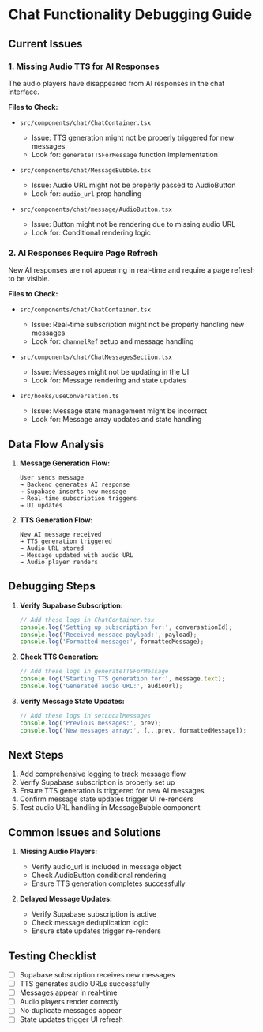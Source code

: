 # Chat Functionality Debugging Guide

## Current Issues

### 1. Missing Audio TTS for AI Responses
The audio players have disappeared from AI responses in the chat interface.

**Files to Check:**
- `src/components/chat/ChatContainer.tsx`
  - Issue: TTS generation might not be properly triggered for new messages
  - Look for: `generateTTSForMessage` function implementation

- `src/components/chat/MessageBubble.tsx`
  - Issue: Audio URL might not be properly passed to AudioButton
  - Look for: `audio_url` prop handling

- `src/components/chat/message/AudioButton.tsx`
  - Issue: Button might not be rendering due to missing audio URL
  - Look for: Conditional rendering logic

### 2. AI Responses Require Page Refresh
New AI responses are not appearing in real-time and require a page refresh to be visible.

**Files to Check:**
- `src/components/chat/ChatContainer.tsx`
  - Issue: Real-time subscription might not be properly handling new messages
  - Look for: `channelRef` setup and message handling

- `src/components/chat/ChatMessagesSection.tsx`
  - Issue: Messages might not be updating in the UI
  - Look for: Message rendering and state updates

- `src/hooks/useConversation.ts`
  - Issue: Message state management might be incorrect
  - Look for: Message array updates and state handling

## Data Flow Analysis

1. **Message Generation Flow:**
   ```
   User sends message 
   → Backend generates AI response 
   → Supabase inserts new message 
   → Real-time subscription triggers 
   → UI updates
   ```

2. **TTS Generation Flow:**
   ```
   New AI message received 
   → TTS generation triggered 
   → Audio URL stored 
   → Message updated with audio URL 
   → Audio player renders
   ```

## Debugging Steps

1. **Verify Supabase Subscription:**
   ```typescript
   // Add these logs in ChatContainer.tsx
   console.log('Setting up subscription for:', conversationId);
   console.log('Received message payload:', payload);
   console.log('Formatted message:', formattedMessage);
   ```

2. **Check TTS Generation:**
   ```typescript
   // Add these logs in generateTTSForMessage
   console.log('Starting TTS generation for:', message.text);
   console.log('Generated audio URL:', audioUrl);
   ```

3. **Verify Message State Updates:**
   ```typescript
   // Add these logs in setLocalMessages
   console.log('Previous messages:', prev);
   console.log('New messages array:', [...prev, formattedMessage]);
   ```

## Next Steps

1. Add comprehensive logging to track message flow
2. Verify Supabase subscription is properly set up
3. Ensure TTS generation is triggered for new AI messages
4. Confirm message state updates trigger UI re-renders
5. Test audio URL handling in MessageBubble component

## Common Issues and Solutions

1. **Missing Audio Players:**
   - Verify audio_url is included in message object
   - Check AudioButton conditional rendering
   - Ensure TTS generation completes successfully

2. **Delayed Message Updates:**
   - Verify Supabase subscription is active
   - Check message deduplication logic
   - Ensure state updates trigger re-renders

## Testing Checklist

- [ ] Supabase subscription receives new messages
- [ ] TTS generates audio URLs successfully
- [ ] Messages appear in real-time
- [ ] Audio players render correctly
- [ ] No duplicate messages appear
- [ ] State updates trigger UI refresh